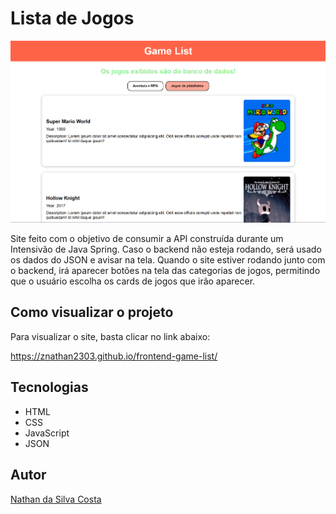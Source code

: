 ﻿# Lista de Jogos
![](./img/preview.png)

Site feito com o objetivo de consumir a API construída durante um Intensivão de Java Spring. Caso o backend não esteja rodando, será usado os dados do JSON e avisar na tela. Quando o site estiver rodando junto com o backend, irá aparecer botões na tela das categorias de jogos, permitindo que o usuário escolha os cards de jogos que irão aparecer.

## Como visualizar o projeto
Para visualizar o site, basta clicar no link abaixo:

https://znathan2303.github.io/frontend-game-list/

## Tecnologias
* HTML
* CSS
* JavaScript
* JSON

## Autor
[Nathan da Silva Costa](<https://www.linkedin.com/in/nathandasilvacosta/>)